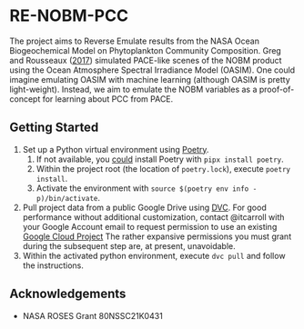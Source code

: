 # RE-NOBM-PCC

The project aims to Reverse Emulate results from the NASA Ocean Biogeochemical Model on Phytoplankton Community Composition.
Greg and Rousseaux ([2017](https://doi.org/10.3389/fmars.2017.00060)) simulated PACE-like scenes of the NOBM product using the Ocean Atmosphere Spectral Irradiance Model (OASIM).
One could imagine emulating OASIM with machine learning (although OASIM is pretty light-weight).
Instead, we aim to emulate the NOBM variables as a proof-of-concept for learning about PCC from PACE.

## Getting Started

1. Set up a Python virtual environment using [Poetry](https://python-poetry.org/).
    1. If not available, you [could](https://python-poetry.org/docs/#installing-with-pipx) install Poetry with `pipx install poetry`.
    1. Within the project root (the location of `poetry.lock`), execute `poetry install`.
    1. Activate the environment with `source $(poetry env info -p)/bin/activate`.
1. Pull project data from a public Google Drive using [DVC](https://dvc.org).
   For good performance without additional customization, contact @itcarroll with your Google Account email to request permission to use an existing [Google Cloud Project](https://dvc.org/doc/user-guide/setup-google-drive-remote#using-a-custom-google-cloud-project-recommended)
   The rather expansive permissions you must grant during the subsequent step are, at present, unavoidable.
  1. Within the activated python environment, execute `dvc pull` and follow the instructions.

## Acknowledgements

- NASA ROSES Grant 80NSSC21K0431
